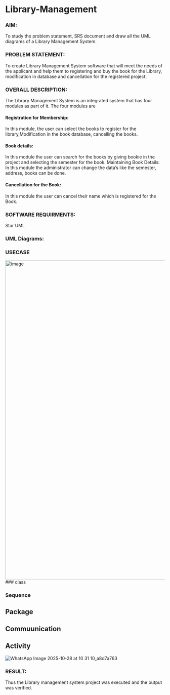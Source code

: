 # Library-Management
### AIM:
To study the problem statement, SRS document and draw all the UML diagrams of a Library Management System.
### PROBLEM STATEMENT:
To create Library Management System software that will meet the needs of the applicant
and help them to registering and buy the book for the Library, modification in database and
cancellation for the registered project.
### OVERALL DESCRIPTION:
The Library Management System is an integrated system that has four modules as part of
it. The four modules are
#### Registration for Membership:
In this module, the user can select the books to register for the library,Modification in the book
database, cancelling the books.
#### Book details:
In this module the user can search for the books by giving bookie in the project and selecting
the semester for the book.
Maintaining Book Details:
In this module the administrator can change the data’s like the semester, address, books can be
done.
#### Cancellation for the Book:
In this module the user can cancel their name which is registered for the Book.
### SOFTWARE REQUIRMENTS:
Star UML
### UML Diagrams:
### USECASE
<img width="1214" height="1008" alt="image" src="https://github.com/user-attachments/assets/af4b594e-fcd3-4fd0-a39a-4c9655833be9" />
### class 

### Sequence

## Package

## Commuunication 

## Activity
![WhatsApp Image 2025-10-28 at 10 31 10_a8d7a763](https://github.com/user-attachments/assets/67a9d6ff-da91-416f-9646-7744cf201a62)

### RESULT:
Thus the Library management system project was executed and the output was verified.
